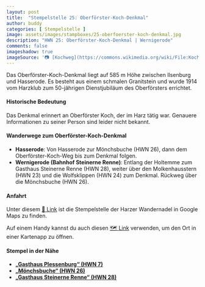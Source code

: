 ```yaml
---
layout: post
title:  "Stempelstelle 25: Oberförster-Koch-Denkmal"
author: buddy
categories: [ Stempelstelle ]
image: assets/images/stampboxes/25-oberfoerster-koch-denkmal.jpg
description: "HWN 25: Oberförster-Koch-Denkmal | Wernigerode"
comments: false
imageshadow: true
imageSource: '📷 [Kochweg](https://commons.wikimedia.org/wiki/File:Kochweg.jpg) von <a href="https://de.wikipedia.org/wiki/Benutzer:Hejkal" class="extiw" title="de:Benutzer:Hejkal">Hejkal</a> unter Lizenz [CC BY-SA 2.0 de](https://creativecommons.org/licenses/by-sa/2.0/de/deed.en)'
---
```


Das Oberförster-Koch-Denkmal liegt auf 585 m Höhe zwischen Ilsenburg und Hasserode. Es besteht aus einem schmalen Granitstein und wurde 1914 vom Harzklub zum 50-jährigen Dienstjubiläum des Oberförsters errichtet.

#### Historische Bedeutung

Das Denkmal erinnert an Oberförster Koch, der im Harz tätig war. Genauere Informationen zu seiner Person sind leider nicht bekannt.

#### Wanderwege zum Oberförster-Koch-Denkmal

- **Hasserode**: Von Hasserode zur Mönchsbuche (HWN 26), dann dem Oberförster-Koch-Weg bis zum Denkmal folgen.
- **Wernigerode (Bahnhof Steinerne Renne)**: Entlang der Holtemme zum Gasthaus Steinerne Renne (HWN 28), weiter über den Molkenhausstern (HWN 23) und die Wolfsklippen (HWN 24) zum Denkmal. Rückweg über die Mönchsbuche (HWN 26).

#### Anfahrt

Unter diesem [📍 Link](https://www.google.com/maps/dir/?api=1&origin=&destination=51.82528%2C%2010.68840) ist die Stempelstelle der Harzer Wandernadel in Google Maps zu finden.

<div class="android-only">
  Auf einem Handy kannst du auch diesen 
  <a href="geo:51.82528,10.68840">🗺️ Link</a> 
  verwenden, um den Ort in einer Kartenapp zu öffnen.
  <p></p>
</div>

#### Stempel in der Nähe

- [**„Gasthaus Plessenburg“ (HWN 7)**](/stempelstelle-007-gasthaus-plessenburg)
- [**„Mönchsbuche“ (HWN 26)**](/stempelstelle-026-moenchsbuche)
- [**„Gasthaus Steinerne Renne“ (HWN 28)**](/stempelstelle-028-gasthaus-steinerne-renne)
